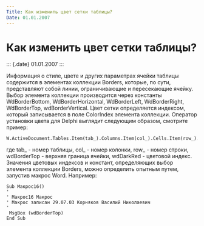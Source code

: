 ```yaml
---
Title: Как изменить цвет сетки таблицы?
Date: 01.01.2007
---
```



Как изменить цвет сетки таблицы?
================================

::: {.date}
01.01.2007
:::

Информация о стиле, цвете и других параметрах ячейки таблицы содержится
в элементах коллекции Borders, которые, по сути, представляют собой
линии, ограничивающие и пересекающие ячейку. Выбор элемента коллекции
производится через константы WdBorderBottom, WdBorderHorizontal,
WdBorderLeft, WdBorderRight, WdBorderTop, wdBorderVertical. Цвет сетки
определяется индексом, который записывается в поле ColorIndex элемента
коллекции. Оператор установки цвета для Delphi выглядит следующим
образом, смотрите пример:

    W.ActiveDocument.Tables.Item(tab_).Columns.Item(col_).Cells.Item(row_).Borders.Item(wdBorderTop).ColorIndex:=wdDarkRed;

где tab\_ - номер таблицы, col\_ - номер колонки, row\_ - номер строки,
wdBorderTop - верхняя граница ячейки, wdDarkRed - цветовой индекс.
Значения цветовых индексов и констант, определяющих выбор элемента
коллекции Borders, можно определить опытным путем, запустив макрос Word.
Например:

    Sub Макрос16()
    '
    ' Макрос16 Макрос
    ' Макрос записан 29.07.03 Корняков Василий Николаевич
    '
     MsgBox (wdBorderTop)
    End Sub

 
